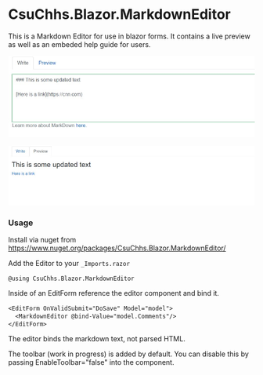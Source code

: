 # CsuChhs.Blazor.MarkdownEditor

This is a Markdown Editor for use in blazor forms.  It contains a live preview as well 
as an embeded help guide for users.  

![writing](https://github.com/csu-chhs/CsuChhs.Blazor.MarkdownEditor/blob/main/img/write.jpg?raw=true)

![preview](https://github.com/csu-chhs/CsuChhs.Blazor.MarkdownEditor/blob/main/img/preview.jpg?raw=true)

### Usage

Install via nuget from https://www.nuget.org/packages/CsuChhs.Blazor.MarkdownEditor/

Add the Editor to your ```_Imports.razor```

```
@using CsuChhs.Blazor.MarkdownEditor
```

Inside of an EditForm reference the editor component and bind it.

```
<EditForm OnValidSubmit="DoSave" Model="model">
  <MarkdownEditor @bind-Value="model.Comments"/>
</EditForm>
```

The editor binds the markdown text, not parsed HTML.

The toolbar (work in progress) is added by default.  You can disable
this by passing EnableToolbar="false" into the component.